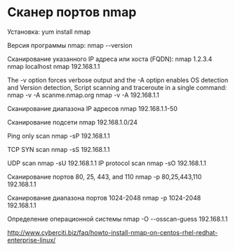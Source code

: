 # Сканер портов nmap

Установка: 
yum install nmap


Версия программы nmap:
nmap --version


Сканирование указанного IP адреса или хоста (FQDN):
nmap 1.2.3.4
nmap localhost
nmap 192.168.1.1


The -v option forces verbose output and the -A optipn enables OS detection and Version detection, Script scanning and traceroute in a single command:
nmap -v -A scanme.nmap.org
nmap -v -A 192.168.1.1


Сканирование диапазона IP адресов
nmap 192.168.1.1-50

Сканирование подсети
nmap 192.168.1.0/24

Ping only scan
nmap -sP 192.168.1.1

TCP SYN scan
nmap -sS 192.168.1.1

UDP scan
nmap -sU 192.168.1.1
IP protocol scan
nmap -sO 192.168.1.1

Сканирование портов 80, 25, 443, and 110
nmap -p 80,25,443,110 192.168.1.1

Сканирование диапазона портов 1024-2048
nmap -p 1024-2048 192.168.1.1

Определение операционной системы
nmap -O --osscan-guess 192.168.1.1


http://www.cyberciti.biz/faq/howto-install-nmap-on-centos-rhel-redhat-enterprise-linux/